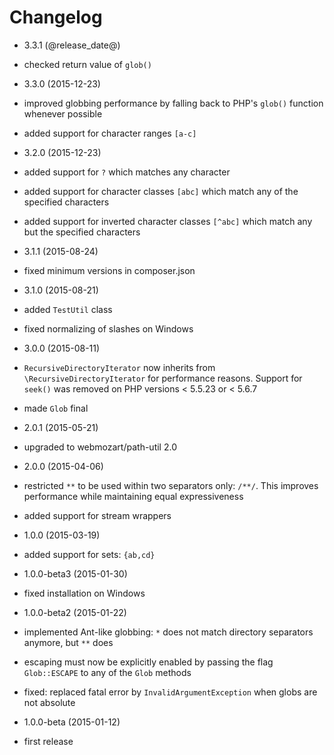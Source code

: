 Changelog
=========

* 3.3.1 (@release_date@)

 * checked return value of `glob()`

* 3.3.0 (2015-12-23)

 * improved globbing performance by falling back to PHP's `glob()` function
   whenever possible
 * added support for character ranges `[a-c]`

* 3.2.0 (2015-12-23)

 * added support for `?` which matches any character
 * added support for character classes `[abc]` which match any of the specified
   characters
 * added support for inverted character classes `[^abc]` which match any but
   the specified characters

* 3.1.1 (2015-08-24)

 * fixed minimum versions in composer.json

* 3.1.0 (2015-08-21)

 * added `TestUtil` class
 * fixed normalizing of slashes on Windows

* 3.0.0 (2015-08-11)

 * `RecursiveDirectoryIterator` now inherits from `\RecursiveDirectoryIterator`
   for performance reasons. Support for `seek()` was removed on PHP versions
   < 5.5.23 or < 5.6.7
 * made `Glob` final

* 2.0.1 (2015-05-21)

 * upgraded to webmozart/path-util 2.0

* 2.0.0 (2015-04-06)

 * restricted `**` to be used within two separators only: `/**/`. This improves
   performance while maintaining equal expressiveness
 * added support for stream wrappers

* 1.0.0 (2015-03-19)

 * added support for sets: `{ab,cd}`
 
* 1.0.0-beta3 (2015-01-30)

 * fixed installation on Windows

* 1.0.0-beta2 (2015-01-22)

 * implemented Ant-like globbing: `*` does not match directory separators
   anymore, but `**` does
 * escaping must now be explicitly enabled by passing the flag `Glob::ESCAPE`
   to any of the `Glob` methods
 * fixed: replaced fatal error by `InvalidArgumentException` when globs are
   not absolute

* 1.0.0-beta (2015-01-12)

 * first release
